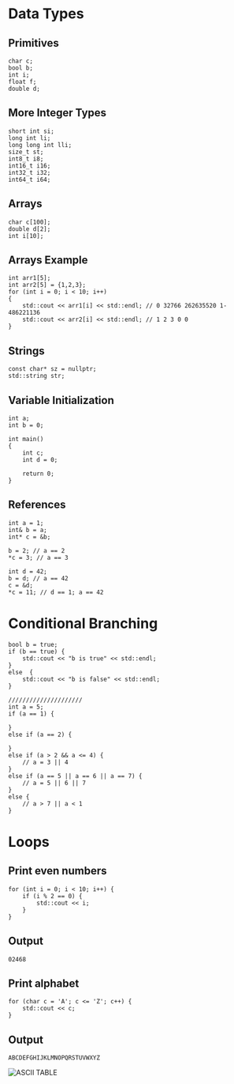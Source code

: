 # Data Types

## Primitives
```
char c;
bool b;
int i;
float f;
double d;
```

## More Integer Types
```
short int si;
long int li;
long long int lli;
size_t st;
int8_t i8;
int16_t i16;
int32_t i32;
int64_t i64;
```

## Arrays
```
char c[100];
double d[2];
int i[10];
```

## Arrays Example
```
int arr1[5];
int arr2[5] = {1,2,3};
for (int i = 0; i < 10; i++) 
{
    std::cout << arr1[i] << std::endl; // 0 32766 262635520 1-486221136
    std::cout << arr2[i] << std::endl; // 1 2 3 0 0
}
```

## Strings
```
const char* sz = nullptr;
std::string str;
```

## Variable Initialization
```
int a;
int b = 0;

int main() 
{
    int c;
    int d = 0;
    
    return 0;
}
```

## References
```
int a = 1;
int& b = a;
int* c = &b;

b = 2; // a == 2
*c = 3; // a == 3

int d = 42;
b = d; // a == 42
c = &d;
*c = 11; // d == 1; a == 42
```

# Conditional Branching 

```
bool b = true;
if (b == true) {
    std::cout << "b is true" << std::endl;
}
else  {
    std::cout << "b is false" << std::endl;
}

/////////////////////
int a = 5;
if (a == 1) {
    
}
else if (a == 2) {
    
}
else if (a > 2 && a <= 4) {
    // a = 3 || 4
}
else if (a == 5 || a == 6 || a == 7) {
    // a = 5 || 6 || 7
}
else {
    // a > 7 || a < 1
}
```

# Loops

## Print even numbers
```
for (int i = 0; i < 10; i++) {
    if (i % 2 == 0) {
        std::cout << i;   
    }
}
```
## Output
```
02468
```

## Print alphabet
```
for (char c = 'A'; c <= 'Z'; c++) {
    std::cout << c;
}
```
## Output
```
ABCDEFGHIJKLMNOPQRSTUVWXYZ
```
![ASCII TABLE](https://www.kindpng.com/picc/m/397-3973028_images-ascii-table-ascii-table-printable-hd-png.png)


